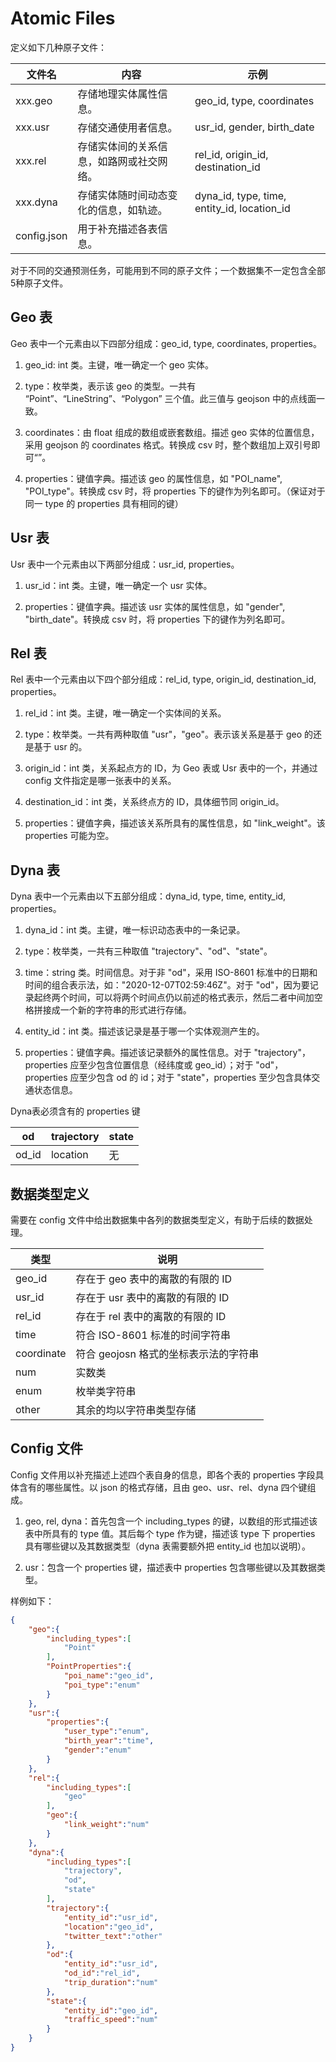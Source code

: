 # Atomic Files

定义如下几种原子文件：

| 文件名      | 内容                                     | 示例                                          |
| ----------- | ---------------------------------------- | --------------------------------------------- |
| xxx.geo     | 存储地理实体属性信息。                   | geo_id, type, coordinates                     |
| xxx.usr     | 存储交通使用者信息。                     | usr_id, gender, birth_date                    |
| xxx.rel     | 存储实体间的关系信息，如路网或社交网络。 | rel_id, origin_id,   destination_id           |
| xxx.dyna    | 存储实体随时间动态变化的信息，如轨迹。   | dyna_id, type, time,   entity_id, location_id |
| config.json | 用于补充描述各表信息。                   |                                               |

对于不同的交通预测任务，可能用到不同的原子文件；一个数据集不一定包含全部5种原子文件。

## Geo 表

Geo 表中一个元素由以下四部分组成：geo_id, type, coordinates, properties。

1. geo_id: int 类。主键，唯一确定一个 geo 实体。

2. type：枚举类，表示该 geo 的类型。一共有 “Point”、“LineString”、“Polygon” 三个值。此三值与 geojson 中的点线面一致。

3. coordinates：由 float 组成的数组或嵌套数组。描述 geo 实体的位置信息，采用 geojson 的 coordinates 格式。转换成 csv 时，整个数组加上双引号即可“”。

4. properties：键值字典。描述该 geo 的属性信息，如 "POI_name", "POI_type"。转换成 csv 时，将 properties 下的键作为列名即可。（保证对于同一 type 的 properties 具有相同的键）

## Usr 表

Usr 表中一个元素由以下两部分组成：usr_id, properties。

1. usr_id：int 类。主键，唯一确定一个 usr 实体。

2. properties：键值字典。描述该 usr 实体的属性信息，如 "gender", "birth_date"。转换成 csv 时，将 properties 下的键作为列名即可。

## Rel 表

Rel 表中一个元素由以下四个部分组成：rel_id, type, origin_id, destination_id, properties。

1. rel_id：int 类。主键，唯一确定一个实体间的关系。

2. type：枚举类。一共有两种取值 "usr"，"geo"。表示该关系是基于 geo 的还是基于 usr 的。

3. origin_id：int 类，关系起点方的 ID，为 Geo 表或 Usr 表中的一个，并通过 config 文件指定是哪一张表中的关系。

4. destination_id：int 类，关系终点方的 ID，具体细节同 origin_id。

5. properties：键值字典，描述该关系所具有的属性信息，如 "link_weight"。该 properties 可能为空。

## Dyna 表

Dyna 表中一个元素由以下五部分组成：dyna_id, type, time, entity_id, properties。

1. dyna_id：int 类。主键，唯一标识动态表中的一条记录。

2. type：枚举类，一共有三种取值 "trajectory"、"od"、"state"。

3. time：string 类。时间信息。对于非 "od"，采用 ISO-8601 标准中的日期和时间的组合表示法，如："2020-12-07T02:59:46Z"。对于 "od"，因为要记录起终两个时间，可以将两个时间点仍以前述的格式表示，然后二者中间加空格拼接成一个新的字符串的形式进行存储。

4. entity_id：int 类。描述该记录是基于哪一个实体观测产生的。

5. properties：键值字典。描述该记录额外的属性信息。对于 "trajectory"，properties 应至少包含位置信息（经纬度或 geo_id）；对于 "od"，properties 应至少包含 od 的 id；对于 "state"，properties 至少包含具体交通状态信息。 

Dyna表必须含有的 properties 键

| od    | trajectory | state |
| ----- | ---------- | ----- |
| od_id | location   | 无    |

## 数据类型定义

需要在 config 文件中给出数据集中各列的数据类型定义，有助于后续的数据处理。

| 类型       | 说明                                  |
| ---------- | ------------------------------------- |
| geo_id     | 存在于 geo 表中的离散的有限的 ID      |
| usr_id     | 存在于 usr 表中的离散的有限的 ID      |
| rel_id     | 存在于 rel 表中的离散的有限的 ID      |
| time       | 符合 ISO-8601 标准的时间字符串        |
| coordinate | 符合 geojosn 格式的坐标表示法的字符串 |
| num        | 实数类                                |
| enum       | 枚举类字符串                          |
| other      | 其余的均以字符串类型存储              |

## Config 文件

 Config 文件用以补充描述上述四个表自身的信息，即各个表的 properties 字段具体含有的哪些属性。以 json 的格式存储，且由 geo、usr、rel、dyna 四个键组成。

1. geo, rel, dyna：首先包含一个 including_types 的键，以数组的形式描述该表中所具有的 type 值。其后每个 type 作为键，描述该 type 下 properties 具有哪些键以及其数据类型（dyna 表需要额外把 entity_id 也加以说明）。

2. usr：包含一个 properties 键，描述表中 properties 包含哪些键以及其数据类型。

样例如下：

```json
{
    "geo":{
        "including_types":[
            "Point"
        ],
        "PointProperties":{
            "poi_name":"geo_id",
            "poi_type":"enum"
        }
    },
    "usr":{
        "properties":{
            "user_type":"enum",
            "birth_year":"time",
            "gender":"enum"
        }
    },
    "rel":{
        "including_types":[
            "geo"
        ],
        "geo":{
            "link_weight":"num"
        }
    },
    "dyna":{
        "including_types":[
            "trajectory",
            "od",
            "state"
        ],
        "trajectory":{
            "entity_id":"usr_id",
            "location":"geo_id",
            "twitter_text":"other"
        },
        "od":{
            "entity_id":"usr_id",
            "od_id":"rel_id",
            "trip_duration":"num"
        },
        "state":{
            "entity_id":"geo_id",
            "traffic_speed":"num"
        }
    }
}
```